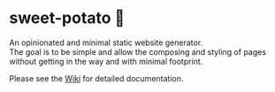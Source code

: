 # sweet-potato 🍠

An opinionated and minimal static website generator.  
The goal is to be simple and allow the composing and styling of pages without getting in the way and with minimal footprint.

Please see the [Wiki](https://github.com/wethegit/sweet-potato/wiki) for detailed documentation.